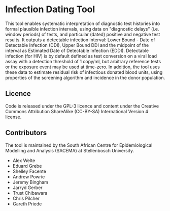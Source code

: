 # Infection Dating Tool

This tool enables systematic interpretation of diagnostic test histories into formal plausible infection intervals, using data on "diagnostic delays" (i.e. window periods) of tests, and particular (dated) positive and negative test results. It outputs a detectable infection interval: Lower Bound - Date of Detectable Infection (DDI), Upper Bound DDI and the midpoint of the interval as Estimated Date of Detectable Infection (EDDI). Detectable infection (for HIV) is by default defined as test conversion on a viral load assay with a detection threshold of 1 copy/ml, but arbitrary reference tests or the exposure event may be used at time-zero. In addition, the tool uses these data to estimate residual risk of infectious donated blood units, using properties of the screening algorithm and incidence in the donor population.

## Licence

Code is released under the GPL-3 licence and content under the Creative Commons Attribution ShareAlike (CC-BY-SA) International Version 4 license.

## Contributors

The tool is maintained by the South African Centre for Epidemiological Modelling and Analysis (SACEMA) at Stellenbosch University.

* Alex Welte
* Eduard Grebe
* Shelley Facente
* Andrew Powrie
* Jeremy Bingham
* Jarryd Gerber
* Trust Chibawara
* Chris Pilcher
* Gareth Priede
